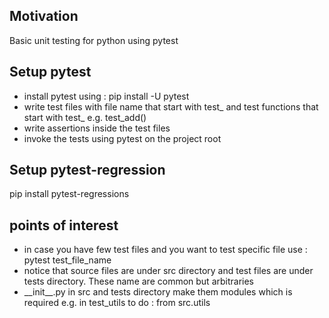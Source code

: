 <h2>Motivation</h2>
Basic unit testing for python using pytest

<h2>Setup pytest</h2>
<ul>
<li>install pytest using : pip install -U pytest</li>
<li>write test files with file name that start with test_ and test functions that start with test_ e.g. test_add()</li>
<li>write assertions inside the test files</li>
<li>invoke the tests using pytest on the project root</li>
</ul>

<h2>Setup pytest-regression</h2>
pip install pytest-regressions

<h2>points of interest</h2>
<ul>
<li>in case you have few test files and you want to test specific file use : pytest test_file_name </li>
<li>notice that source files are under src directory and test files are under tests directory. These name are common but arbitraries</li>
<li>__init__.py in src and tests directory make them modules which is required e.g. in test_utils to do : from src.utils </li>
</ul>


